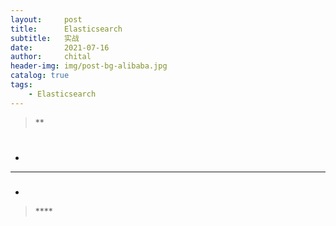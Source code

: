 ```yaml
---
layout:     post
title:      Elasticsearch
subtitle:   实战
date:       2021-07-16
author:     chital
header-img: img/post-bg-alibaba.jpg
catalog: true
tags:
    - Elasticsearch
---
```


>**

# 
* 

***
###

* 
>****<br>